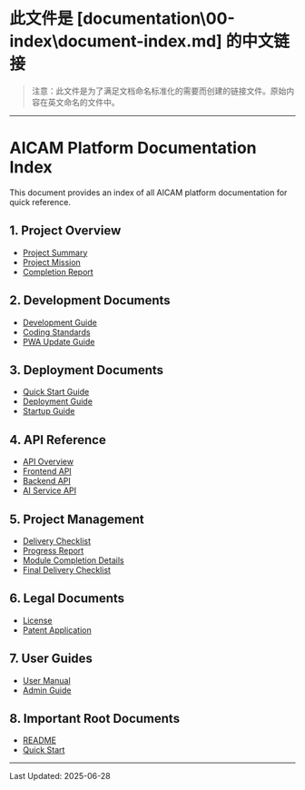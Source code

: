 ﻿# 此文件是 [documentation\00-index\document-index.md] 的中文链接

> 注意：此文件是为了满足文档命名标准化的需要而创建的链接文件。原始内容在英文命名的文件中。

---

# AICAM Platform Documentation Index

This document provides an index of all AICAM platform documentation for quick reference.

## 1. Project Overview

- [Project Summary](../01-project-overview/project-summary.md)
- [Project Mission](../01-project-overview/project-mission.md)
- [Completion Report](../01-project-overview/completion-report.md)

## 2. Development Documents

- [Development Guide](../02-development/development-guide.md)
- [Coding Standards](../02-development/coding-standards.md)
- [PWA Update Guide](../02-development/pwa-update-guide.md)

## 3. Deployment Documents

- [Quick Start Guide](../03-deployment/quick-start-guide.md)
- [Deployment Guide](../03-deployment/deployment-guide.md)
- [Startup Guide](../03-deployment/startup-guide.md)

## 4. API Reference

- [API Overview](../04-api-reference/api-overview.md)
- [Frontend API](../04-api-reference/frontend-api.md)
- [Backend API](../04-api-reference/backend-api.md)
- [AI Service API](../04-api-reference/ai-service-api.md)

## 5. Project Management

- [Delivery Checklist](../05-project-management/delivery-checklist.md)
- [Progress Report](../05-project-management/progress-report.md)
- [Module Completion Details](../05-project-management/module-completion-details.md)
- [Final Delivery Checklist](../05-project-management/final-delivery-checklist.md)

## 6. Legal Documents

- [License](../06-legal/license.md)
- [Patent Application](../06-legal/patent-application.md)

## 7. User Guides

- [User Manual](../07-user-guides/user-manual.md)
- [Admin Guide](../07-user-guides/admin-guide.md)

## 8. Important Root Documents

- [README](../../README.md)
- [Quick Start](../../quick-start.ps1)

---

Last Updated: 2025-06-28

